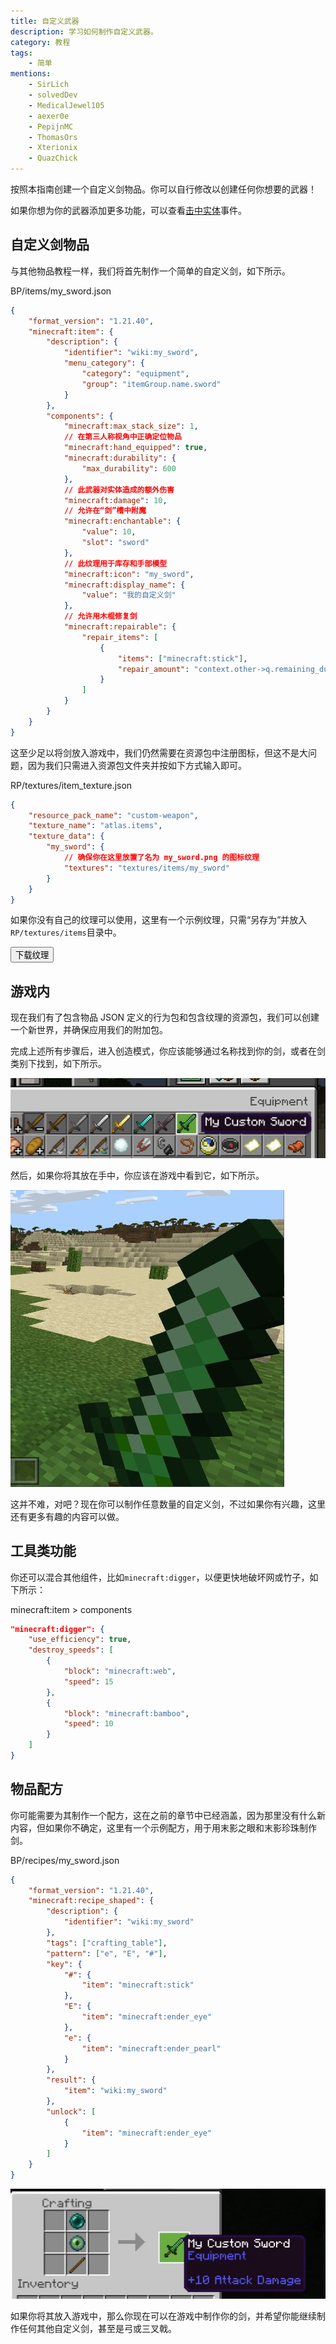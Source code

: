 ```yaml
---
title: 自定义武器
description: 学习如何制作自定义武器。
category: 教程
tags:
    - 简单
mentions:
    - SirLich
    - solvedDev
    - MedicalJewel105
    - aexer0e
    - PepijnMC
    - ThomasOrs
    - Xterionix
    - QuazChick
---
```


按照本指南创建一个自定义剑物品。你可以自行修改以创建任何你想要的武器！

如果你想为你的武器添加更多功能，可以查看[击中实体](/items/item-events#hit-entity)事件。

## 自定义剑物品

与其他物品教程一样，我们将首先制作一个简单的自定义剑，如下所示。

<CodeHeader>BP/items/my_sword.json</CodeHeader>

```json
{
    "format_version": "1.21.40",
    "minecraft:item": {
        "description": {
            "identifier": "wiki:my_sword",
            "menu_category": {
                "category": "equipment",
                "group": "itemGroup.name.sword"
            }
        },
        "components": {
            "minecraft:max_stack_size": 1,
            // 在第三人称视角中正确定位物品
            "minecraft:hand_equipped": true,
            "minecraft:durability": {
                "max_durability": 600
            },
            // 此武器对实体造成的额外伤害
            "minecraft:damage": 10,
            // 允许在“剑”槽中附魔
            "minecraft:enchantable": {
                "value": 10,
                "slot": "sword"
            },
            // 此纹理用于库存和手部模型
            "minecraft:icon": "my_sword",
            "minecraft:display_name": {
                "value": "我的自定义剑"
            },
            // 允许用木棍修复剑
            "minecraft:repairable": {
                "repair_items": [
                    {
                        "items": ["minecraft:stick"],
                        "repair_amount": "context.other->q.remaining_durability + 0.05 * context.other->q.max_durability"
                    }
                ]
            }
        }
    }
}
```

这至少足以将剑放入游戏中，我们仍然需要在资源包中注册图标，但这不是大问题，因为我们只需进入资源包文件夹并按如下方式输入即可。

<CodeHeader>RP/textures/item_texture.json</CodeHeader>

```json
{
    "resource_pack_name": "custom-weapon",
    "texture_name": "atlas.items",
    "texture_data": {
        "my_sword": {
            // 确保你在这里放置了名为 my_sword.png 的图标纹理
            "textures": "textures/items/my_sword"
        }
    }
}
```

如果你没有自己的纹理可以使用，这里有一个示例纹理，只需“另存为”并放入`RP/textures/items`目录中。

<WikiImage
    src="../assets/images/tutorials/custom-weapons/my_sword.png"
    alt="剑纹理"
    pixelated="true"
    width="128"
    class="my-4 mr-4"
/>

<Button link="https://raw.githubusercontent.com/Bedrock-OSS/bedrock-wiki/wiki/docs/public/assets/images/tutorials/custom-weapons/my_sword.png">
    下载纹理
</Button>

## 游戏内

现在我们有了包含物品 JSON 定义的行为包和包含纹理的资源包，我们可以创建一个新世界，并确保应用我们的附加包。

完成上述所有步骤后，进入创造模式，你应该能够通过名称找到你的剑，或者在剑类别下找到，如下所示。

![](../assets/images/tutorials/custom-weapons/custom_sword.jpg)

然后，如果你将其放在手中，你应该在游戏中看到它，如下所示。

![](../assets/images/tutorials/custom-weapons/held_sword.jpg)

这并不难，对吧？现在你可以制作任意数量的自定义剑，不过如果你有兴趣，这里还有更多有趣的内容可以做。

## 工具类功能

你还可以混合其他组件，比如`minecraft:digger`，以便更快地破坏网或竹子，如下所示：

<CodeHeader>minecraft:item > components</CodeHeader>

```json
"minecraft:digger": {
    "use_efficiency": true,
    "destroy_speeds": [
        {
            "block": "minecraft:web",
            "speed": 15
        },
        {
            "block": "minecraft:bamboo",
            "speed": 10
        }
    ]
}
```

## 物品配方

你可能需要为其制作一个配方，这在之前的章节中已经涵盖，因为那里没有什么新内容，但如果你不确定，这里有一个示例配方，用于用末影之眼和末影珍珠制作剑。

<CodeHeader>BP/recipes/my_sword.json</CodeHeader>

```json
{
    "format_version": "1.21.40",
    "minecraft:recipe_shaped": {
        "description": {
            "identifier": "wiki:my_sword"
        },
        "tags": ["crafting_table"],
        "pattern": ["e", "E", "#"],
        "key": {
            "#": {
                "item": "minecraft:stick"
            },
            "E": {
                "item": "minecraft:ender_eye"
            },
            "e": {
                "item": "minecraft:ender_pearl"
            }
        },
        "result": {
            "item": "wiki:my_sword"
        },
        "unlock": [
            {
                "item": "minecraft:ender_eye"
            }
        ]
    }
}
```

![](../assets/images/tutorials/custom-weapons/sword_recipe.jpg)

如果你将其放入游戏中，那么你现在可以在游戏中制作你的剑，并希望你能继续制作任何其他自定义剑，甚至是弓或三叉戟。